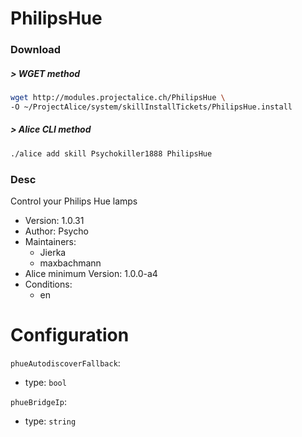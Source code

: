 # PhilipsHue

### Download

##### > WGET method
```bash
wget http://modules.projectalice.ch/PhilipsHue \
-O ~/ProjectAlice/system/skillInstallTickets/PhilipsHue.install
```

##### > Alice CLI method
```bash
./alice add skill Psychokiller1888 PhilipsHue
```

### Desc
Control your Philips Hue lamps

- Version: 1.0.31
- Author: Psycho
- Maintainers:
  - Jierka
  - maxbachmann
- Alice minimum Version: 1.0.0-a4
- Conditions:
  - en


Configuration
=============

`phueAutodiscoverFallback`:
 - type: `bool`

`phueBridgeIp`:
 - type: `string`

